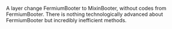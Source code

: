 A layer change FermiumBooter to MixinBooter, without codes from FermiumBooter.
There is nothing technologically advanced about FermiumBooter but incredibly inefficient methods.
